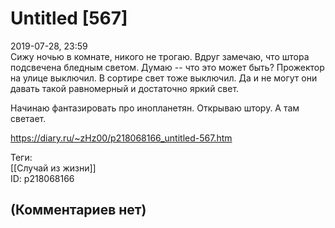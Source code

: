 Untitled [567]
==============

  
2019-07-28, 23:59  
 Сижу ночью в комнате, никого не трогаю. Вдруг замечаю, что штора подсвечена бледным светом. Думаю -- что это может быть? Прожектор на улице выключил. В сортире свет тоже выключил. Да и не могут они давать такой равномерный и достаточно яркий свет.   
   
 Начинаю фантазировать про инопланетян. Открываю штору. А там светает.   
  
<https://diary.ru/~zHz00/p218068166_untitled-567.htm>  
  
Теги:  
[[Случай из жизни]]  
ID: p218068166  


(Комментариев нет)
------------------
